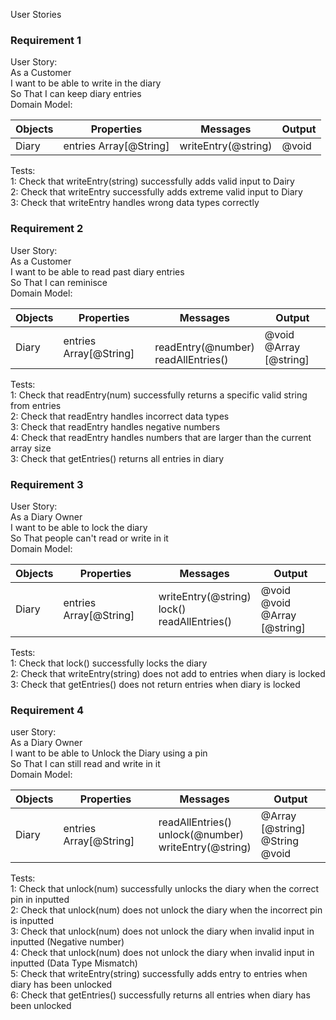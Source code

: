 User Stories

### Requirement 1<br/>
User Story:<br/>
    As a Customer<br/>
    I want to be able to write in the diary<br/>
    So That I can keep diary entries<br/>
Domain Model:

| Objects | Properties             | Messages            | Output |
|---------|------------------------|---------------------|--------|
| Diary   | entries Array[@String] | writeEntry(@string) | @void  |
Tests:<br/>
    1: Check that writeEntry(string) successfully adds valid input to Dairy<br/>
    2: Check that writeEntry successfully adds extreme valid input to Diary<br/>
    3: Check that writeEntry handles wrong data types correctly<br/>


### Requirement 2<br/>
User Story:<br/>
    As a Customer<br/>
    I want to be able to read past diary entries<br/>
    So That I can reminisce<br/>
Domain Model:

| Objects | Properties             | Messages                                | Output                     |
|---------|------------------------|-----------------------------------------|----------------------------|
| Diary   | entries Array[@String] | <br/>readEntry(@number)<br/>readAllEntries() | @void<br/>@Array [@string] |
Tests:<br/>
    1: Check that readEntry(num) successfully returns a specific valid string from entries<br/>
    2: Check that readEntry handles incorrect data types<br/>
    3: Check that readEntry handles negative numbers<br/>
    4: Check that readEntry handles numbers that are larger than the current array size<br/>
    3: Check that getEntries() returns all entries in diary<br/>


### Requirement 3<br/>
User Story:<br/>
    As a Diary Owner<br/>
    I want to be able to lock the diary<br/>
    So That people can't read or write in it<br/>
Domain Model:

| Objects | Properties             | Messages                                            | Output                               |
|---------|------------------------|-----------------------------------------------------|--------------------------------------|
| Diary   | entries Array[@String] | writeEntry(@string)<br/>lock()<br/>readAllEntries() | @void<br/>@void<br/>@Array [@string] |
Tests:<br/>
    1: Check that lock() successfully locks the diary<br/>
    2: Check that writeEntry(string) does not add to entries when diary is locked<br/>
    3: Check that getEntries() does not return entries when diary is locked<br/>


### Requirement 4<br/>
user Story:<br/>
        As a Diary Owner<br/>
        I want to be able to Unlock the Diary using a pin<br/>
        So That I can still read and write in it<br/>
    Domain Model:<br/>

| Objects | Properties             | Messages                                                     | Output                                 |
|---------|------------------------|--------------------------------------------------------------|----------------------------------------|
| Diary   | entries Array[@String] | readAllEntries()<br/>unlock(@number)<br/>writeEntry(@string) | @Array [@string]<br/>@String<br/>@void |
Tests:<br/>
    1: Check that unlock(num) successfully unlocks the diary when the correct pin in inputted<br/>
    2: Check that unlock(num) does not unlock the diary when the incorrect pin is inputted<br/>
    3: Check that unlock(num) does not unlock the diary when invalid input in inputted (Negative number)<br/>
    4: Check that unlock(num) does not unlock the diary when invalid input in inputted (Data Type Mismatch)<br/>
    5: Check that writeEntry(string) successfully adds entry to entries when diary has been unlocked<br/>
    6: Check that getEntries() successfully returns all entries when diary has been unlocked<br/>





